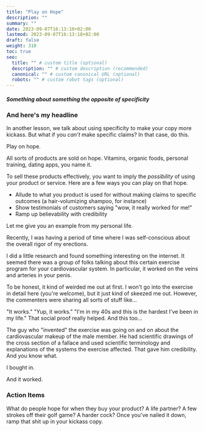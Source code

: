 ```yaml
---
title: "Play on Hope"
description: ""
summary: ""
date: 2023-09-07T16:13:18+02:00
lastmod: 2023-09-07T16:13:18+02:00
draft: false
weight: 310
toc: true
seo:
  title: "" # custom title (optional)
  description: "" # custom description (recommended)
  canonical: "" # custom canonical URL (optional)
  robots: "" # custom robot tags (optional)
---
```

##### Something about something the opposite of specificity

### And here's my headline

In another lesson, we talk about using specificity to make your copy more kickass. But what if you *can't* make specific claims? In that case, do this.

Play on hope.

All sorts of products are sold on hope. Vitamins, organic foods, personal training, dating apps, you name it.

To sell these products effectively, you want to imply the *possibility* of using your product or service. Here are a few ways you can play on that hope.

* Allude to what you product is used for without making claims to specific outcomes (a hair-volumizing shampoo, for instance)
* Show testimonials of customers saying "wow, it really worked for me!"
* Ramp up believability with credibility

Let me give you an example from my personal life.

Recently, I was having a period of time where I was self-conscious about the overall rigor of my erections.

I did a little research and found something interesting on the internet. It seemed there was a group of folks talking about this certain exercise program for your cardiovascular system. In particular, it worked on the veins and arteries in your penis.

To be honest, it kind of weirded me out at first. I won't go into the exercise in detail here (you're welcome), but it just kind of skeezed me out. However, the commenters were sharing all sorts of stuff like...

"It works." "Yup, it works." "I'm in my 40s and this is the hardest I've been in my life." That social proof really helped. And this too...

The guy who "invented" the exercise was going on and on about the cardiovascular makeup of the male member. He had scientific drawings of the cross section of a fallace and used scientific terminology and explanations of the systems the exercise affected. That gave him credibility. And you know what.

I bought in.

And it worked.

### Action Items

What do people hope for when they buy your product? A life partner? A few strokes off their golf game? A harder cock? Once you've nailed it down, ramp that shit up in your kickass copy.

